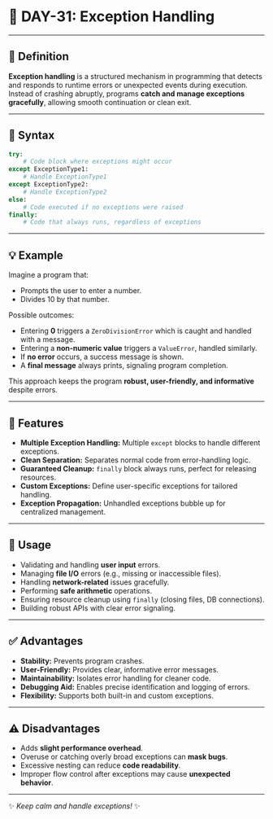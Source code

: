 # 🚀 DAY-31: Exception Handling

---

## 📖 Definition
**Exception handling** is a structured mechanism in programming that detects and responds to runtime errors or unexpected events during execution. Instead of crashing abruptly, programs **catch and manage exceptions gracefully**, allowing smooth continuation or clean exit.

---

## 📝 Syntax
```python
try:
    # Code block where exceptions might occur
except ExceptionType1:
    # Handle ExceptionType1
except ExceptionType2:
    # Handle ExceptionType2
else:
    # Code executed if no exceptions were raised
finally:
    # Code that always runs, regardless of exceptions
````

---

## 💡 Example

Imagine a program that:

* Prompts the user to enter a number.
* Divides 10 by that number.

Possible outcomes:

* Entering **0** triggers a `ZeroDivisionError` which is caught and handled with a message.
* Entering a **non-numeric value** triggers a `ValueError`, handled similarly.
* If **no error** occurs, a success message is shown.
* A **final message** always prints, signaling program completion.

This approach keeps the program **robust, user-friendly, and informative** despite errors.

---

## 🌟 Features

* **Multiple Exception Handling:** Multiple `except` blocks to handle different exceptions.
* **Clean Separation:** Separates normal code from error-handling logic.
* **Guaranteed Cleanup:** `finally` block always runs, perfect for releasing resources.
* **Custom Exceptions:** Define user-specific exceptions for tailored handling.
* **Exception Propagation:** Unhandled exceptions bubble up for centralized management.

---

## 🔧 Usage

* Validating and handling **user input** errors.
* Managing **file I/O** errors (e.g., missing or inaccessible files).
* Handling **network-related** issues gracefully.
* Performing **safe arithmetic** operations.
* Ensuring resource cleanup using `finally` (closing files, DB connections).
* Building robust APIs with clear error signaling.

---

## ✅ Advantages

* **Stability:** Prevents program crashes.
* **User-Friendly:** Provides clear, informative error messages.
* **Maintainability:** Isolates error handling for cleaner code.
* **Debugging Aid:** Enables precise identification and logging of errors.
* **Flexibility:** Supports both built-in and custom exceptions.

---

## ⚠️ Disadvantages

* Adds **slight performance overhead**.
* Overuse or catching overly broad exceptions can **mask bugs**.
* Excessive nesting can reduce **code readability**.
* Improper flow control after exceptions may cause **unexpected behavior**.

---

✨ *Keep calm and handle exceptions!* ✨